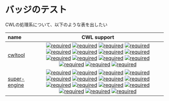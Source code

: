 # バッジのテスト

CWLの処理系について、以下のような表を出したい

|name|CWL support|
|:---|:---: |
|[cwltool]() | [![required](https://flat.badgen.net/badge/commandlinetool/100%25/green)](http://google.com) [![required](https://flat.badgen.net/badge/workflow/100%25/green)](http://google.com) [![required](https://flat.badgen.net/badge/required/100%25/green)](http://google.com)  [![required](https://flat.badgen.net/badge/js/j00%25/green)](http://google.com)  [![required](https://flat.badgen.net/badge/schema-def/100%25/green)](http://google.com)  [![required](https://flat.badgen.net/badge/docker/100%25/green)](http://google.com)  [![required](https://flat.badgen.net/badge/software/100%25/green)](http://google.com)  [![required](https://flat.badgen.net/badge/work-dir/100%25/green)](http://google.com)  [![required](https://flat.badgen.net/badge/env-var/100%25/green)](http://google.com)  [![required](https://flat.badgen.net/badge/shell/100%25/green)](http://google.com)  [![required](https://flat.badgen.net/badge/resource/100%25/green)](http://google.com)  [![required](https://flat.badgen.net/badge/subworkflow/100%25/green)](http://google.com)  [![required](https://flat.badgen.net/badge/scatter/100%25/green)](http://google.com)  [![required](https://flat.badgen.net/badge/multi-input/100%25/green)](http://google.com)  [![required](https://flat.badgen.net/badge/step-input/100%25/green)](http://google.com) |
|[super-engine]() | [![required](https://flat.badgen.net/badge/commandlinetool/100%25/green)](http://google.com)  [![required](https://flat.badgen.net/badge/workflow/50%25/red)](http://google.com) [![required](https://flat.badgen.net/badge/required/100%25/green)](http://google.com)  [![required](https://flat.badgen.net/badge/js/100%25/green)](http://google.com)  [![required](https://flat.badgen.net/badge/schema-def/33%25/red)](http://google.com)  [![required](https://flat.badgen.net/badge/docker/100%25/green)](http://google.com)  [![required](https://flat.badgen.net/badge/software/100%25/green)](http://google.com)  [![required](https://flat.badgen.net/badge/work-dir/100%25/green)](http://google.com)  [![required](https://flat.badgen.net/badge/env-var/100%25/green)](http://google.com)  [![required](https://flat.badgen.net/badge/shell/78%25/red)](http://google.com)  [![required](https://flat.badgen.net/badge/resource/100%25/green)](http://google.com)  [![required](https://flat.badgen.net/badge/subworkflow/100%25/green)](http://google.com)  [![required](https://flat.badgen.net/badge/scatter/100%25/green)](http://google.com)  [![required](https://flat.badgen.net/badge/multi-input/100%25/green)](http://google.com)  [![required](https://flat.badgen.net/badge/step-input/100%25/green)](http://google.com) |

